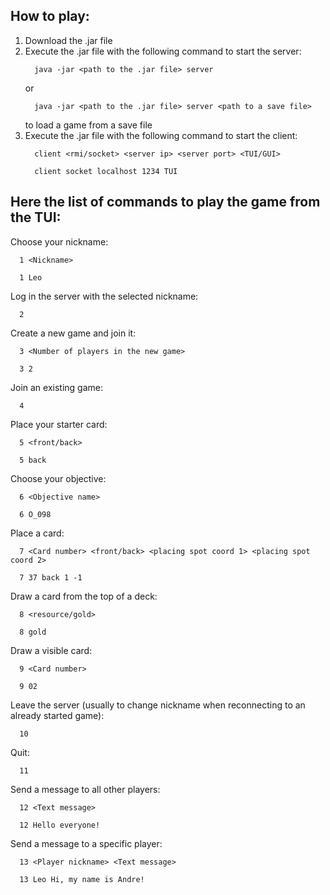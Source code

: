 ## How to play:

1. Download the .jar file
2. Execute the .jar file with the following command to start the server:
   ```
     java -jar <path to the .jar file> server
   ```
     or
   ```
     java -jar <path to the .jar file> server <path to a save file>
   ```
     to load a game from a save file
3. Execute the .jar file with the following command to start the client:
   ```
     client <rmi/socket> <server ip> <server port> <TUI/GUI>
   ```
   ```
     client socket localhost 1234 TUI
   ```


## Here the list of commands to play the game from the TUI:

Choose your nickname:
```
  1 <Nickname>
```
```
  1 Leo
```
  
Log in the server with the selected nickname:
```
  2
```
  
Create a new game and join it:
```
  3 <Number of players in the new game>
```
```
  3 2
```

Join an existing game:
```
  4
```

Place your starter card:
```
  5 <front/back>
```
```
  5 back
```

Choose your objective:
```
  6 <Objective name>
```
```
  6 O_098
```

Place a card:
```
  7 <Card number> <front/back> <placing spot coord 1> <placing spot coord 2>
```
```
  7 37 back 1 -1
```

Draw a card from the top of a deck:
```
  8 <resource/gold>
```
```
  8 gold
```

Draw a visible card:
```
  9 <Card number>
```
```
  9 02
```

Leave the server (usually to change nickname when reconnecting to an already started game):
```
  10
```

Quit:
```
  11
```

Send a message to all other players:
```
  12 <Text message>
```
```
  12 Hello everyone!
```

Send a message to a specific player:
```
  13 <Player nickname> <Text message>
```
```
  13 Leo Hi, my name is Andre!
```
